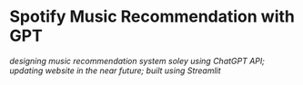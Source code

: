 # Spotify Music Recommendation with GPT

*designing music recommendation system soley using ChatGPT API; updating website in the near future; built using Streamlit*
